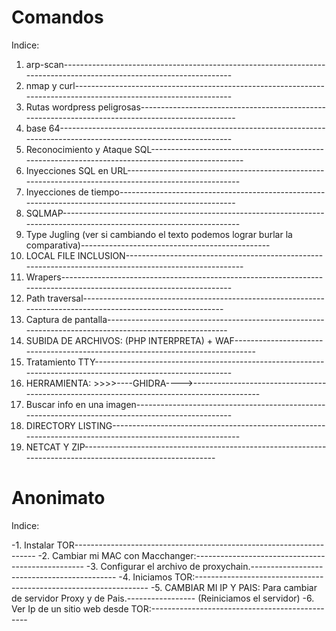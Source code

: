 # Comandos
Indice:

1. arp-scan--------------------------------------------------------------------------------------------------------------------
2. nmap y curl-----------------------------------------------------------------------------------------------------------------
3. Rutas wordpress peligrosas--------------------------------------------------------------------------------------------------
4. base 64---------------------------------------------------------------------------------------------------------------------
5. Reconocimiento y Ataque SQL-------------------------------------------------------------------------------------------------
6. Inyecciones SQL en URL------------------------------------------------------------------------------------------------------
7. Inyecciones de tiempo-------------------------------------------------------------------------------------------------------
8. SQLMAP----------------------------------------------------------------------------------------------------------------------
9. Type Jugling (ver si cambiando el texto podemos lograr burlar la comparativa)-----------------------------------------------
10. LOCAL FILE INCLUSION-------------------------------------------------------------------------------------------------------
11. Wrapers--------------------------------------------------------------------------------------------------------------------
12. Path traversal-------------------------------------------------------------------------------------------------------------
13. Captura de pantalla--------------------------------------------------------------------------------------------------------
14. SUBIDA DE ARCHIVOS:   (PHP INTERPRETA) + WAF-------------------------------------------------------------------------------
15. Tratamiento TTY------------------------------------------------------------------------------------------------------------
16. HERRAMIENTA: >>>>----GHIDRA---->-------------------------------------------------------------------------------------------
17. Buscar info en una imagen--------------------------------------------------------------------------------------------------
18. DIRECTORY LISTING----------------------------------------------------------------------------------------------------------
19. NETCAT   Y   ZIP-----------------------------------------------------------------------------------------------------------

# Anonimato
Indice:

-1. Instalar TOR--------------------------------------------------------------------
-2. Cambiar mi MAC con Macchanger:--------------------------------------------------
-3. Configurar el archivo de proxychain.--------------------------------------------
-4. Iniciamos TOR:------------------------------------------------------------------
-5. CAMBIAR MI IP Y PAIS: Para cambiar de servidor Proxy y de Pais.-----------------
(Reiniciamos el servidor)
-6. Ver Ip de un sitio web desde TOR:-----------------------------------------------
